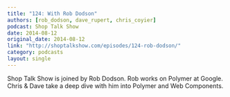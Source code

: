 ```yaml
---
title: "124: With Rob Dodson"
authors: [rob_dodson, dave_rupert, chris_coyier]
podcast: Shop Talk Show
date: 2014-08-12
original_date: 2014-08-12
link: "http://shoptalkshow.com/episodes/124-rob-dodson/"
category: podcasts
layout: single
---
```


Shop Talk Show is joined by Rob Dodson. Rob works on Polymer at Google. Chris & Dave take a deep dive with him into Polymer and Web Components.
